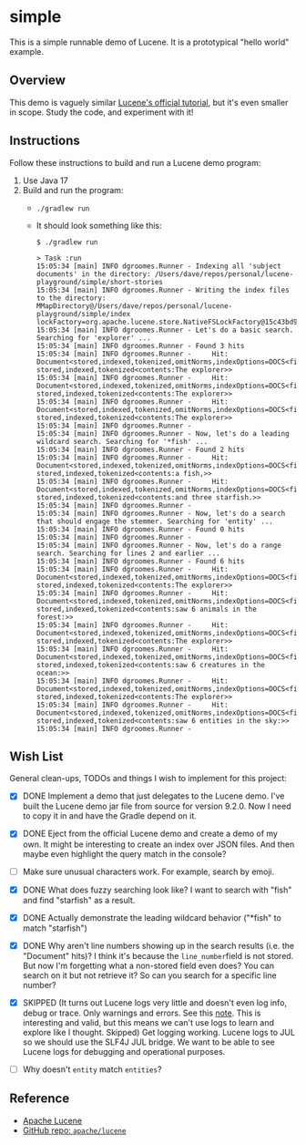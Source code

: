 # simple

This is a simple runnable demo of Lucene. It is a prototypical "hello world" example.


## Overview

This demo is vaguely similar [Lucene's official tutorial](https://lucene.apache.org/core/9_2_0/demo/index.html), but
it's even smaller in scope. Study the code, and experiment with it!


## Instructions

Follow these instructions to build and run a Lucene demo program:

1. Use Java 17
2. Build and run the program:
   * ```shell
     ./gradlew run
     ```
   * It should look something like this:
     ```text
     $ ./gradlew run
     
     > Task :run
     15:05:34 [main] INFO dgroomes.Runner - Indexing all 'subject documents' in the directory: /Users/dave/repos/personal/lucene-playground/simple/short-stories
     15:05:34 [main] INFO dgroomes.Runner - Writing the index files to the directory: MMapDirectory@/Users/dave/repos/personal/lucene-playground/simple/index lockFactory=org.apache.lucene.store.NativeFSLockFactory@15c43bd9
     15:05:34 [main] INFO dgroomes.Runner - Let's do a basic search. Searching for 'explorer' ...
     15:05:34 [main] INFO dgroomes.Runner - Found 3 hits
     15:05:34 [main] INFO dgroomes.Runner -     Hit: Document<stored,indexed,tokenized,omitNorms,indexOptions=DOCS<file_name:forest.txt> stored,indexed,tokenized<contents:The explorer>>
     15:05:34 [main] INFO dgroomes.Runner -     Hit: Document<stored,indexed,tokenized,omitNorms,indexOptions=DOCS<file_name:ocean.txt> stored,indexed,tokenized<contents:The explorer>>
     15:05:34 [main] INFO dgroomes.Runner -     Hit: Document<stored,indexed,tokenized,omitNorms,indexOptions=DOCS<file_name:sky.txt> stored,indexed,tokenized<contents:The explorer>>
     15:05:34 [main] INFO dgroomes.Runner -
     15:05:34 [main] INFO dgroomes.Runner - Now, let's do a leading wildcard search. Searching for '*fish' ...
     15:05:34 [main] INFO dgroomes.Runner - Found 2 hits
     15:05:34 [main] INFO dgroomes.Runner -     Hit: Document<stored,indexed,tokenized,omitNorms,indexOptions=DOCS<file_name:ocean.txt> stored,indexed,tokenized<contents:a fish,>>
     15:05:34 [main] INFO dgroomes.Runner -     Hit: Document<stored,indexed,tokenized,omitNorms,indexOptions=DOCS<file_name:ocean.txt> stored,indexed,tokenized<contents:and three starfish.>>
     15:05:34 [main] INFO dgroomes.Runner -
     15:05:34 [main] INFO dgroomes.Runner - Now, let's do a search that should engage the stemmer. Searching for 'entity' ...
     15:05:34 [main] INFO dgroomes.Runner - Found 0 hits
     15:05:34 [main] INFO dgroomes.Runner -
     15:05:34 [main] INFO dgroomes.Runner - Now, let's do a range search. Searching for lines 2 and earlier ...
     15:05:34 [main] INFO dgroomes.Runner - Found 6 hits
     15:05:34 [main] INFO dgroomes.Runner -     Hit: Document<stored,indexed,tokenized,omitNorms,indexOptions=DOCS<file_name:forest.txt> stored,indexed,tokenized<contents:The explorer>>
     15:05:34 [main] INFO dgroomes.Runner -     Hit: Document<stored,indexed,tokenized,omitNorms,indexOptions=DOCS<file_name:forest.txt> stored,indexed,tokenized<contents:saw 6 animals in the forest:>>
     15:05:34 [main] INFO dgroomes.Runner -     Hit: Document<stored,indexed,tokenized,omitNorms,indexOptions=DOCS<file_name:ocean.txt> stored,indexed,tokenized<contents:The explorer>>
     15:05:34 [main] INFO dgroomes.Runner -     Hit: Document<stored,indexed,tokenized,omitNorms,indexOptions=DOCS<file_name:ocean.txt> stored,indexed,tokenized<contents:saw 6 creatures in the ocean:>>
     15:05:34 [main] INFO dgroomes.Runner -     Hit: Document<stored,indexed,tokenized,omitNorms,indexOptions=DOCS<file_name:sky.txt> stored,indexed,tokenized<contents:The explorer>>
     15:05:34 [main] INFO dgroomes.Runner -     Hit: Document<stored,indexed,tokenized,omitNorms,indexOptions=DOCS<file_name:sky.txt> stored,indexed,tokenized<contents:saw 6 entities in the sky:>>
     15:05:34 [main] INFO dgroomes.Runner -
     ```


## Wish List

General clean-ups, TODOs and things I wish to implement for this project:

* [x] DONE Implement a demo that just delegates to the Lucene demo. I've built the Lucene demo jar file from source for
      version 9.2.0. Now I need to copy it in and have the Gradle depend on it.
* [x] DONE Eject from the official Lucene demo and create a demo of my own. It might be interesting to create an index over
      JSON files. And then maybe even highlight the query match in the console?
* [ ] Make sure unusual characters work. For example, search by emoji.
* [x] DONE What does fuzzy searching look like? I want to search with "fish" and find "starfish" as a result.
* [x] DONE Actually demonstrate the leading wildcard behavior ("*fish" to match "starfish")
* [x] DONE Why aren't line numbers showing up in the search results (i.e. the "Document" hits)? I think it's because the
      `line_number`field is not stored. But now I'm forgetting what a non-stored field even does? You can search on it
      but not retrieve it? So can you search for a specific line number?
* [x] SKIPPED (It turns out Lucene logs very little and doesn't even log info, debug or trace. Only warnings and errors.
  See this [note](https://issues.apache.org/jira/browse/LUCENE-10342). This is interesting and valid, but this means we
  can't use logs to learn and explore like I thought. Skipped) Get logging working. Lucene logs to JUL so we should use the SLF4J JUL bridge. We want to be able to see Lucene
  logs for debugging and operational purposes.
* [ ] Why doesn't `entity` match `entities`?


## Reference

* [Apache Lucene](https://lucene.apache.org)
* [GitHub repo: `apache/lucene`](https://github.com/apache/lucene)
